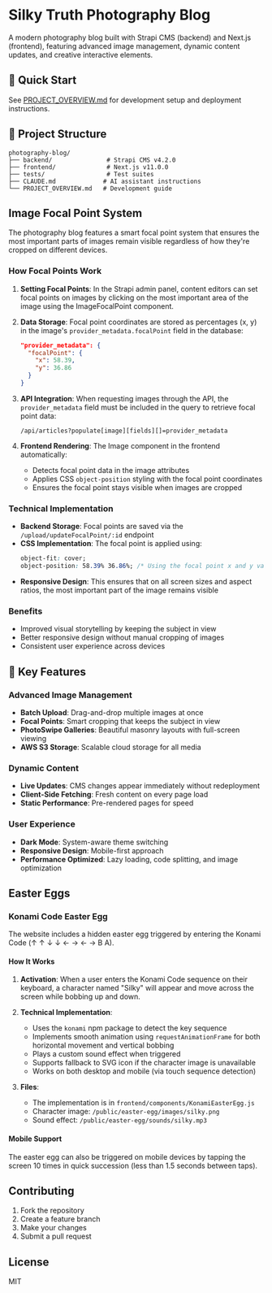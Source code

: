 # Silky Truth Photography Blog

A modern photography blog built with Strapi CMS (backend) and Next.js (frontend), featuring advanced image management, dynamic content updates, and creative interactive elements.

## 🚀 Quick Start

See [PROJECT_OVERVIEW.md](PROJECT_OVERVIEW.md) for development setup and deployment instructions.

## 📁 Project Structure

```
photography-blog/
├── backend/               # Strapi CMS v4.2.0
├── frontend/              # Next.js v11.0.0  
├── tests/                 # Test suites
├── CLAUDE.md             # AI assistant instructions
└── PROJECT_OVERVIEW.md   # Development guide
```

## Image Focal Point System

The photography blog features a smart focal point system that ensures the most important parts of images remain visible regardless of how they're cropped on different devices.

### How Focal Points Work

1. **Setting Focal Points**: In the Strapi admin panel, content editors can set focal points on images by clicking on the most important area of the image using the ImageFocalPoint component.

2. **Data Storage**: Focal point coordinates are stored as percentages (x, y) in the image's `provider_metadata.focalPoint` field in the database:
   ```json
   "provider_metadata": {
     "focalPoint": {
       "x": 58.39,
       "y": 36.86
     }
   }
   ```

3. **API Integration**: When requesting images through the API, the `provider_metadata` field must be included in the query to retrieve focal point data:
   ```
   /api/articles?populate[image][fields][]=provider_metadata
   ```

4. **Frontend Rendering**: The Image component in the frontend automatically:
   - Detects focal point data in the image attributes
   - Applies CSS `object-position` styling with the focal point coordinates
   - Ensures the focal point stays visible when images are cropped

### Technical Implementation

- **Backend Storage**: Focal points are saved via the `/upload/updateFocalPoint/:id` endpoint
- **CSS Implementation**: The focal point is applied using:
  ```css
  object-fit: cover;
  object-position: 58.39% 36.86%; /* Using the focal point x and y values */
  ```
- **Responsive Design**: This ensures that on all screen sizes and aspect ratios, the most important part of the image remains visible

### Benefits

- Improved visual storytelling by keeping the subject in view
- Better responsive design without manual cropping of images
- Consistent user experience across devices

## 🎯 Key Features

### Advanced Image Management
- **Batch Upload**: Drag-and-drop multiple images at once
- **Focal Points**: Smart cropping that keeps the subject in view
- **PhotoSwipe Galleries**: Beautiful masonry layouts with full-screen viewing
- **AWS S3 Storage**: Scalable cloud storage for all media

### Dynamic Content
- **Live Updates**: CMS changes appear immediately without redeployment
- **Client-Side Fetching**: Fresh content on every page load
- **Static Performance**: Pre-rendered pages for speed

### User Experience
- **Dark Mode**: System-aware theme switching
- **Responsive Design**: Mobile-first approach
- **Performance Optimized**: Lazy loading, code splitting, and image optimization

## Easter Eggs

### Konami Code Easter Egg

The website includes a hidden easter egg triggered by entering the Konami Code (↑ ↑ ↓ ↓ ← → ← → B A).

#### How It Works

1. **Activation**: When a user enters the Konami Code sequence on their keyboard, a character named "Silky" will appear and move across the screen while bobbing up and down.

2. **Technical Implementation**:
   - Uses the `konami` npm package to detect the key sequence
   - Implements smooth animation using `requestAnimationFrame` for both horizontal movement and vertical bobbing
   - Plays a custom sound effect when triggered
   - Supports fallback to SVG icon if the character image is unavailable
   - Works on both desktop and mobile (via touch sequence detection)

3. **Files**:
   - The implementation is in `frontend/components/KonamiEasterEgg.js`
   - Character image: `/public/easter-egg/images/silky.png`
   - Sound effect: `/public/easter-egg/sounds/silky.mp3`

#### Mobile Support

The easter egg can also be triggered on mobile devices by tapping the screen 10 times in quick succession (less than 1.5 seconds between taps).

## Contributing

1. Fork the repository
2. Create a feature branch
3. Make your changes
4. Submit a pull request

## License

MIT
